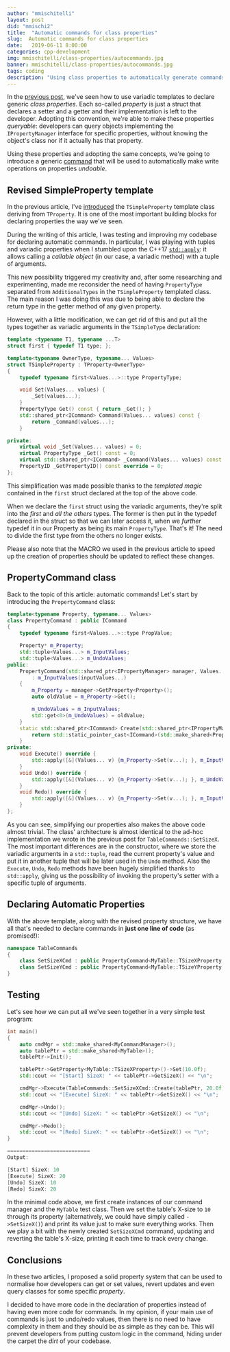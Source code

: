 ```yaml
---
author: "mmischitelli"
layout: post
did: "mmischi2"
title:  "Automatic commands for class properties"
slug:  Automatic commands for class properties
date:   2019-06-11 8:00:00
categories: cpp-development
img: mmischitelli/class-properties/autocommands.jpg
banner: mmischitelli/class-properties/autocommands.jpg
tags: coding
description: "Using class properties to automatically generate commands"
---
```

In the [previous post](/cpp-development/2019/06/04/templated-properties), we've seen how to use variadic templates to declare generic *class properties*. Each so-called *property* is just a struct that declares a setter and a getter and their implementation is left to the developer. Adopting this convention, we're able to make these properties *queryable*: developers can query objects implementing the `IPropertyManager` interface for specific properties, without knowing the object's class nor if it actually has that property.

Using these properties and adopting the same concepts, we're going to introduce a generic [command](/cpp-development/2019/06/04/templated-properties#command-pattern) that will be used to automatically make write operations on properties *undoable*.

## Revised SimpleProperty template
In the previous article, I've [introduced](/cpp-development/2019/06/04/templated-properties#generic-properties) the `TSimpleProperty` template class deriving from `TProperty`. It is one of the most important building blocks for declaring properties the way we've seen.

During the writing of this article, I was testing and improving my codebase for declaring automatic commands. In particular, I was playing with tuples and variadic properties when I stumbled upon the C++17 [`std::apply`](https://en.cppreference.com/w/cpp/utility/apply): it allows calling a *callable object* (in our case, a variadic method) with a tuple of arguments.

This new possibility triggered my creativity and, after some researching and experimenting, made me reconsider the need of having `PropertyType` separated from `AdditionalTypes` in the `TSimpleProperty` templated class. The main reason I was doing this was due to being able to declare the return type in the getter method of any given property.

However, with a little modification, we can get rid of this and put all the types together as variadic arguments in the `TSimpleType` declaration:

```cpp
template <typename T1, typename ...T>
struct first { typedef T1 type; };

template<typename OwnerType, typename... Values>
struct TSimpleProperty : TProperty<OwnerType>
{
	typedef typename first<Values...>::type PropertyType;

	void Set(Values... values) {
		_Set(values...);
	}
	PropertyType Get() const { return _Get(); }
	std::shared_ptr<ICommand> Command(Values... values) const {
		return _Command(values...);
	}

private:
	virtual void _Set(Values... values) = 0;
	virtual PropertyType _Get() const = 0;
	virtual std::shared_ptr<ICommand> _Command(Values... values) const = 0;
	PropertyID _GetPropertyID() const override = 0;
};
```

This simplification was made possible thanks to the *templated magic* contained in the `first` struct declared at the top of the above code.

When we declare the `first` struct using the variadic arguments, they're split into the *first* and *all the others* types. The former is then put in the typedef declared in the struct so that we can later access it, when we *further* typedef it in our Property as being its main `PropertyType`. That's it! The need to divide the first type from the others no longer exists.

Please also note that the MACRO we used in the previous article to speed up the creation of properties should be updated to reflect these changes.

## PropertyCommand class

Back to the topic of this article: automatic commands! Let's start by introducing the `PropertyCommand` class:

```cpp
template<typename Property, typename... Values>
class PropertyCommand : public ICommand
{
	typedef typename first<Values...>::type PropValue;

	Property* m_Property;
	std::tuple<Values...> m_InputValues;
	std::tuple<Values...> m_UndoValues;
public:
	PropertyCommand(std::shared_ptr<IPropertyManager> manager, Values... inputValues)
		: m_InputValues(inputValues...)
	{
		m_Property = manager->GetProperty<Property>();
		auto oldValue = m_Property->Get();

		m_UndoValues = m_InputValues;
		std::get<0>(m_UndoValues) = oldValue;
	}
	static std::shared_ptr<ICommand> Create(std::shared_ptr<IPropertyManager> manager, Values... inputValues) {
		return std::static_pointer_cast<ICommand>(std::make_shared<PropertyCommand>(manager, inputValues...));
	}
private:
	void Execute() override {
		std::apply([&](Values... v) {m_Property->Set(v...); }, m_InputValues);
	}
	void Undo() override {
		std::apply([&](Values... v) {m_Property->Set(v...); }, m_UndoValues);
	}
	void Redo() override {
		std::apply([&](Values... v) {m_Property->Set(v...); }, m_InputValues);
	}
};
```

As you can see, simplifying our properties also makes the above code almost trivial. The class' architecture is almost identical to the ad-hoc implementation we wrote in the previous post for `TableCommands::SetSizeX`. The most important differences are in the constructor, where we store the variadic arguments in a `std::tuple`, read the current property's value and put it in another tuple that will be later used in the `Undo` method. Also the `Execute`, `Undo`, `Redo` methods have been hugely simplified thanks to `std::apply`, giving us the possibility of invoking the property's setter with a specific tuple of arguments.

## Declaring Automatic Properties
With the above template, along with the revised property structure, we have all that's needed to declare commands in **just one line of code** (as promised!):

```cpp
namespace TableCommands
{
    class SetSizeXCmd : public PropertyCommand<MyTable::TSizeXProperty,float> { };
    class SetSizeYCmd : public PropertyCommand<MyTable::TSizeYProperty,float> { };
}
```

## Testing
Let's see how we can put all we've seen together in a very simple test program:

```cpp
int main()
{
	auto cmdMgr = std::make_shared<MyCommandManager>();
	auto tablePtr = std::make_shared<MyTable>();
	tablePtr->Init();

	tablePtr->GetProperty<MyTable::TSizeXProperty>()->Set(10.0f);
	std::cout << "[Start] SizeX: " << tablePtr->GetSizeX() << "\n";

	cmdMgr->Execute(TableCommands::SetSizeXCmd::Create(tablePtr, 20.0f));
	std::cout << "[Execute] SizeX: " << tablePtr->GetSizeX() << "\n";

	cmdMgr->Undo();
	std::cout << "[Undo] SizeX: " << tablePtr->GetSizeX() << "\n";

	cmdMgr->Redo();
	std::cout << "[Redo] SizeX: " << tablePtr->GetSizeX() << "\n";
}

===========================
Output:

[Start] SizeX: 10
[Execute] SizeX: 20
[Undo] SizeX: 10
[Redo] SizeX: 20
```

In the minimal code above, we first create instances of our command manager and the `MyTable` test class. Then we set the table's X-size to `10` through its property (alternatively, we could have simply called `->SetSizeX()`) and print its value just to make sure everything works. Then we play a bit with the newly created `SetSizeXCmd` command, updating and reverting the table's X-size, printing it each time to track every change.

## Conclusions
In these two articles, I proposed a solid property system that can be used to normalise how developers can get or set values, revert updates and even query classes for some specific *property*.

I decided to have more code in the declaration of properties instead of having even more code for commands. In my opinion, if your main use of commands is just to undo/redo values, then there is no need to have complexity in them and they should be as simple as they can be. This will prevent developers from putting custom logic in the command, hiding under the carpet the *dirt* of your codebase.